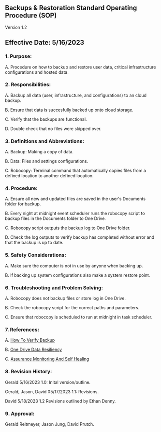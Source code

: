 ## Backups & Restoration Standard Operating Procedure (SOP)

Version 1.2

## Effective Date: 5/16/2023

### 1. Purpose:

   A. Procedure on how to backup and restore user data, critical infrastructure configurations and hosted data.

### 2. Responsibilities:

   A. Backup all data (user, infrastructure, and configurations) to an cloud backup.
   
   B. Ensure that data is succesfully backed up onto cloud storage.
   
   C. Verify that the backups are functional.
   
   D. Double check that no files were skipped over.
   
### 3. Definitions and Abbreviations:

   A. Backup: Making a copy of data.
   
   B. Data: Files and settings configurations.
   
   C. Robocopy: Terminal command that automatically copies files from a defined location to another defined location.
   
### 4. Procedure:

   A. Ensure all new and updated files are saved in the user's Documents folder for backup.
   
   B. Every night at midnight event scheduler runs the robocopy script to backup files in the Documents folder to One Drive.
   
   C. Robocopy script outputs the backup log to One Drive folder.
   
   D. Check the log outputs to verify backup has completed without error and that the backup is up to date.
   
### 5. Safety Considerations:
   
   A. Make sure the computer is not in use by anyone when backing up.
   
   B. If backing up system configurations also make a system restore point.
   
### 6. Troubleshooting and Problem Solving:

   A. Robocopy does not backup files or store log in One Drive.
   
   B. Check the robocopy script for the correct paths and parameters.
   
   C. Ensure that robocopy is scheduled to run at midnight in task scheduler.
   
### 7. References:

   A. [How To Verify Backup](https://planetmagpie.com/news/woof-newsletter/2020/03/11/how-to-verify-that-your-backups-actually-work)
   
   B. [One Drive Data Resiliency](https://learn.microsoft.com/en-us/compliance/assurance/assurance-sharepoint-onedrive-data-resiliency)
   
   C. [Assurance Monitoring And Self Healing](https://learn.microsoft.com/en-us/compliance/assurance/assurance-monitoring-and-self-healing)
   
### 8. Revision History:

   Gerald 5/16/2023 1.0: Inital version/outline.

   Gerald, Jason, David 05/17/2023 1.1: Revisions.
   
   David 5/18/2023 1.2 Revisions outlined by Ethan Denny.

### 9. Approval:

   Gerald Reitmeyer, Jason Jung, David Prutch.
  
